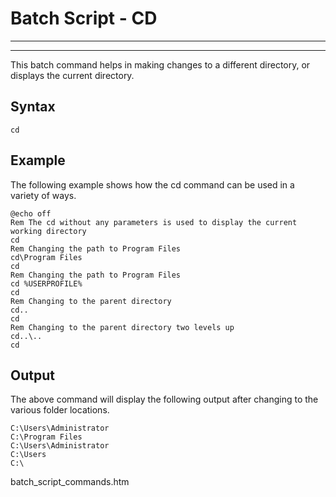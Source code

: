 # Batch Script - CD

---



---

This batch command helps in making changes to a different directory, or displays the current directory.

## Syntax

```
cd
```

## Example

The following example shows how the cd command can be used in a variety of ways.

```
@echo off
Rem The cd without any parameters is used to display the current working directory
cd
Rem Changing the path to Program Files
cd\Program Files
cd
Rem Changing the path to Program Files
cd %USERPROFILE%
cd
Rem Changing to the parent directory
cd..
cd
Rem Changing to the parent directory two levels up
cd..\..
cd
```

## Output

The above command will display the following output after changing to the various folder locations.

```
C:\Users\Administrator
C:\Program Files
C:\Users\Administrator
C:\Users
C:\
```

batch\_script\_commands.htm

